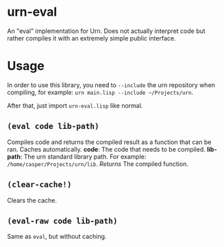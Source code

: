 # urn-eval
An "eval" implementation for Urn. Does not actually interpret code
but rather compiles it with an extremely simple public interface.

# Usage
In order to use this library, you need to `--include` the urn repository
when compiling, for example: `urn main.lisp --include ~/Projects/urn`.

After that, just import `urn-eval.lisp` like normal.

## `(eval code lib-path)`
Compiles code and returns the compiled result as a function that can be
ran. Caches automatically.
**code**: The code that needs to be compiled.
**lib-path**: The urn standard library path. For example:
`/home/casper/Projects/urn/lib`.
*Returns* The compiled function.

## `(clear-cache!)`
Clears the cache.

## `(eval-raw code lib-path)`
Same as `eval`, but without caching.

